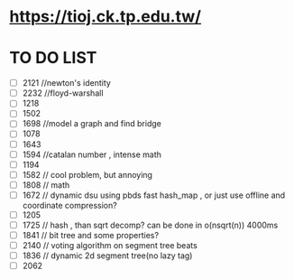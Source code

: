 # https://tioj.ck.tp.edu.tw/

# TO DO LIST
- [ ] 2121 //newton's identity
- [ ] 2232 //floyd-warshall
- [ ] 1218
- [ ] 1502
- [ ] 1698 //model a graph and find bridge
- [ ] 1078
- [ ] 1643
- [ ] 1594 //catalan number , intense math
- [ ] 1194
- [ ] 1582 // cool problem, but annoying
- [ ] 1808 // math
- [ ] 1672 // dynamic dsu using pbds fast hash_map , or just use offline and coordinate compression?
- [ ] 1205
- [ ] 1725 // hash , than sqrt decomp? can be done in o(nsqrt(n)) 4000ms
- [ ] 1841 // bit tree and some properties?
- [ ] 2140 // voting algorithm on segment tree beats
- [ ] 1836 // dynamic 2d segment tree(no lazy tag)
- [ ] 2062
